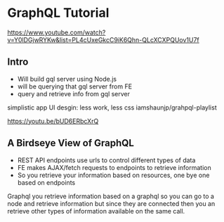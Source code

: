 # GraphQL Tutorial
https://www.youtube.com/watch?v=Y0lDGjwRYKw&list=PL4cUxeGkcC9iK6Qhn-QLcXCXPQUov1U7f

## Intro
* Will build gql server using Node.js
* will be querying that gql server from FE
* query and retrieve info from gql server

simplistic app UI desgin: less work, less css
iamshaunjp/grahpql-playlist

https://youtu.be/bUD6ERbcXrQ
##  A Birdseye View of GraphQL

* REST API endpoints use urls to control different types of data
* FE makes AJAX/fetch requests to endpoints to retrieve information
* So you retrieve your information based on resources, one bye one based on endpoints

Graphql you retrieve information based on a graphql so you can go to a node and retrieve information but since they are connected then you an retrieve other types of information available on the same call.
